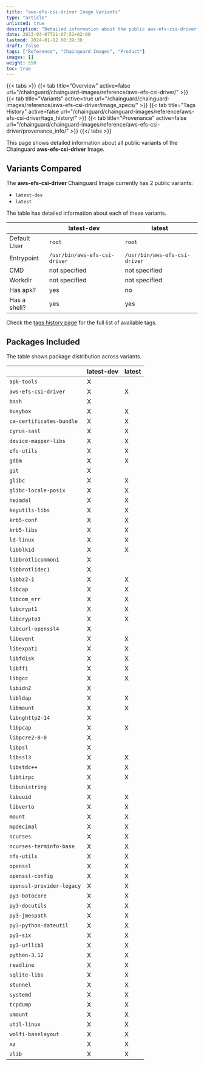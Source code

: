 ```yaml
---
title: "aws-efs-csi-driver Image Variants"
type: "article"
unlisted: true
description: "Detailed information about the public aws-efs-csi-driver Chainguard Image variants"
date: 2023-03-07T11:07:52+02:00
lastmod: 2024-01-12 00:39:30
draft: false
tags: ["Reference", "Chainguard Images", "Product"]
images: []
weight: 550
toc: true
---
```


{{< tabs >}}
{{< tab title="Overview" active=false url="/chainguard/chainguard-images/reference/aws-efs-csi-driver/" >}}
{{< tab title="Variants" active=true url="/chainguard/chainguard-images/reference/aws-efs-csi-driver/image_specs/" >}}
{{< tab title="Tags History" active=false url="/chainguard/chainguard-images/reference/aws-efs-csi-driver/tags_history/" >}}
{{< tab title="Provenance" active=false url="/chainguard/chainguard-images/reference/aws-efs-csi-driver/provenance_info/" >}}
{{</ tabs >}}

This page shows detailed information about all public variants of the Chainguard **aws-efs-csi-driver** Image.

## Variants Compared
The **aws-efs-csi-driver** Chainguard Image currently has 2 public variants: 

- `latest-dev`
- `latest`

The table has detailed information about each of these variants.

|              | latest-dev                    | latest                        |
|--------------|-------------------------------|-------------------------------|
| Default User | `root`                        | `root`                        |
| Entrypoint   | `/usr/bin/aws-efs-csi-driver` | `/usr/bin/aws-efs-csi-driver` |
| CMD          | not specified                 | not specified                 |
| Workdir      | not specified                 | not specified                 |
| Has apk?     | yes                           | no                            |
| Has a shell? | yes                           | yes                           |

Check the [tags history page](/chainguard/chainguard-images/reference/aws-efs-csi-driver/tags_history/) for the full list of available tags.

## Packages Included
The table shows package distribution across variants.

|                           | latest-dev | latest |
|---------------------------|------------|--------|
| `apk-tools`               | X          |        |
| `aws-efs-csi-driver`      | X          | X      |
| `bash`                    | X          |        |
| `busybox`                 | X          | X      |
| `ca-certificates-bundle`  | X          | X      |
| `cyrus-sasl`              | X          | X      |
| `device-mapper-libs`      | X          | X      |
| `efs-utils`               | X          | X      |
| `gdbm`                    | X          | X      |
| `git`                     | X          |        |
| `glibc`                   | X          | X      |
| `glibc-locale-posix`      | X          | X      |
| `heimdal`                 | X          | X      |
| `keyutils-libs`           | X          | X      |
| `krb5-conf`               | X          | X      |
| `krb5-libs`               | X          | X      |
| `ld-linux`                | X          | X      |
| `libblkid`                | X          | X      |
| `libbrotlicommon1`        | X          |        |
| `libbrotlidec1`           | X          |        |
| `libbz2-1`                | X          | X      |
| `libcap`                  | X          | X      |
| `libcom_err`              | X          | X      |
| `libcrypt1`               | X          | X      |
| `libcrypto3`              | X          | X      |
| `libcurl-openssl4`        | X          |        |
| `libevent`                | X          | X      |
| `libexpat1`               | X          | X      |
| `libfdisk`                | X          | X      |
| `libffi`                  | X          | X      |
| `libgcc`                  | X          | X      |
| `libidn2`                 | X          |        |
| `libldap`                 | X          | X      |
| `libmount`                | X          | X      |
| `libnghttp2-14`           | X          |        |
| `libpcap`                 | X          | X      |
| `libpcre2-8-0`            | X          |        |
| `libpsl`                  | X          |        |
| `libssl3`                 | X          | X      |
| `libstdc++`               | X          | X      |
| `libtirpc`                | X          | X      |
| `libunistring`            | X          |        |
| `libuuid`                 | X          | X      |
| `libverto`                | X          | X      |
| `mount`                   | X          | X      |
| `mpdecimal`               | X          | X      |
| `ncurses`                 | X          | X      |
| `ncurses-terminfo-base`   | X          | X      |
| `nfs-utils`               | X          | X      |
| `openssl`                 | X          | X      |
| `openssl-config`          | X          | X      |
| `openssl-provider-legacy` | X          | X      |
| `py3-botocore`            | X          | X      |
| `py3-docutils`            | X          | X      |
| `py3-jmespath`            | X          | X      |
| `py3-python-dateutil`     | X          | X      |
| `py3-six`                 | X          | X      |
| `py3-urllib3`             | X          | X      |
| `python-3.12`             | X          | X      |
| `readline`                | X          | X      |
| `sqlite-libs`             | X          | X      |
| `stunnel`                 | X          | X      |
| `systemd`                 | X          | X      |
| `tcpdump`                 | X          | X      |
| `umount`                  | X          | X      |
| `util-linux`              | X          | X      |
| `wolfi-baselayout`        | X          | X      |
| `xz`                      | X          | X      |
| `zlib`                    | X          | X      |

